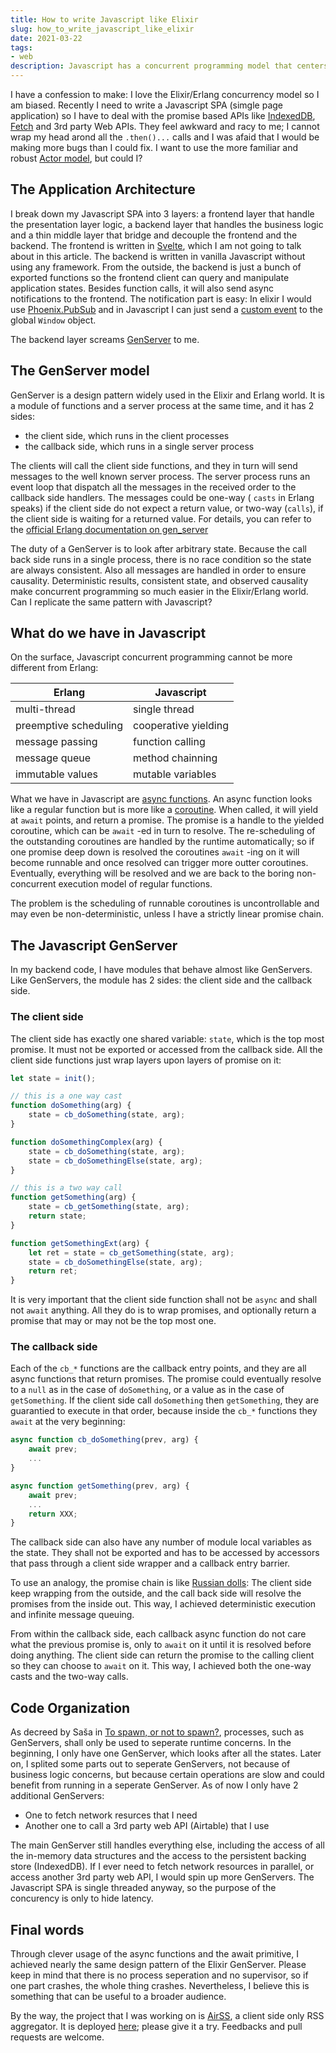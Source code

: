 ```yaml
---
title: How to write Javascript like Elixir
slug: how_to_write_javascript_like_elixir
date: 2021-03-22
tags:
- web
description: Javascript has a concurrent programming model that centers around promises, async functions and the await primitive. However, I want to use the conceptually simpler and more robust actor model that is widely used in the Elixir/Erlang world. Can I do it? Let's find out. 
---
```


I have a confession to make: I love the Elixir/Erlang concurrency model so I am biased. Recently I need to write a Javascript SPA (simgle page application) so I have to deal with the promise based APIs like [IndexedDB](https://developer.mozilla.org/en-US/docs/Web/API/IndexedDB_API), [Fetch](https://developer.mozilla.org/en-US/docs/Web/API/Fetch_API) and 3rd party Web APIs. They feel awkward and racy to me; I cannot wrap my head arond all the `.then()...` calls and I was afaid that I would be making more bugs than I could fix. I want to use the more familiar and robust [Actor model](https://en.wikipedia.org/wiki/Actor_model), but could I?

## The Application Architecture ##

I break down my Javascript SPA into 3 layers: a frontend layer that handle the presentation layer logic, a backend layer that handles the business logic and a thin middle layer that bridge and decouple the frontend and the backend. The frontend is written in [Svelte](https://svelte.dev/), which I am not going to talk about in this article. The backend is written in vanilla Javascript without using any framework. From the outside, the backend is just a bunch of exported functions so the frontend client can query and manipulate application states. Besides function calls, it will also send async notifications to the frontend. The notification part is easy: In elixir I would use [Phoenix.PubSub](https://hexdocs.pm/phoenix_pubsub/Phoenix.PubSub.html) and in Javascript I can just send a [custom event](https://developer.mozilla.org/en-US/docs/Web/API/CustomEvent/CustomEvent) to the global `Window` object. 

The backend layer screams [GenServer](https://hexdocs.pm/elixir/GenServer.html#content) to me.

## The GenServer model ##

GenServer is a design pattern widely used in the Elixir and Erlang world. It is a module of functions and a server process at the same time, and it has 2 sides:

* the client side, which runs in the client processes
* the callback side, which runs in a single server process

The clients will call the client side functions, and they in turn will send messages to the well known server process. The server process runs an event loop that dispatch all the messages in the received order to the callback side handlers. The messages could be one-way ( `casts` in Erlang speaks) if the client side do not expect a return value, or two-way (`calls`), if the client side is waiting for a returned value. For details, you can refer to the [official Erlang documentation on gen_server](https://erlang.org/doc/design_principles/gen_server_concepts.html)

The duty of a GenServer is to look after arbitrary state. Because the call back side runs in a single process, there is no race condition so the state are always consistent. Also all messages are handled in order to ensure causality. Deterministic results, consistent state, and observed causality make concurrent programming so much easier in the Elixir/Erlang world. Can I replicate the same pattern with Javascript?

## What do we have in Javascript ##

On the surface, Javascript concurrent programming cannot be more different from Erlang:

| Erlang | Javascript |
|--------|------------|
| multi-thread | single thread |
| preemptive scheduling | cooperative yielding |
| message passing | function calling |
| message queue | method chainning |
| immutable values | mutable variables |

What we have in Javascript are [async functions](https://developer.mozilla.org/en-US/docs/Web/JavaScript/Reference/Statements/async_function). An async function looks like a regular function but is more like a [coroutine](https://en.wikipedia.org/wiki/Coroutine). When called, it will yield at `await` points, and return a promise. The promise is a handle to the yielded coroutine, which can be `await` -ed in turn to resolve. The re-scheduling of the outstanding coroutines are handled by the runtime automatically; so if one promise deep down is resolved the coroutines `await` -ing on it will become runnable and once resolved can trigger more outter coroutines. Eventually, everything will be resolved and we are back to the boring non-concurrent execution model of regular functions.

The problem is the scheduling of runnable coroutines is uncontrollable and may even be non-deterministic, unless I have a strictly linear promise chain. 

## The Javascript GenServer ##

In my backend code, I have modules that behave almost like GenServers. Like GenServers, the module has 2 sides: the client side and the callback side.

### The client side ###

The client side has exactly one shared variable: `state`, which is the top most promise. It must not be exported or accessed from the callback side. All the client side functions just wrap layers upon layers of promise on it:

``` javascript
let state = init();

// this is a one way cast
function doSomething(arg) {
	state = cb_doSomething(state, arg);
}

function doSomethingComplex(arg) {
	state = cb_doSomething(state, arg);
	state = cb_doSomethingElse(state, arg);
}

// this is a two way call
function getSomething(arg) {
	state = cb_getSomething(state, arg);
	return state;
}

function getSomethingExt(arg) {
    let ret = state = cb_getSomething(state, arg);
	state = cb_doSomethingElse(state, arg);
	return ret;
}

```

It is very important that the client side function shall not be `async` and shall not `await` anything. All they do is to wrap promises, and optionally return a promise that may or may not be the top most one.

### The callback side ###

Each of the `cb_*` functions are the callback entry points, and they are all async functions that return promises. The promise could eventually resolve to a `null` as in the case of `doSomething`, or a value as in the case of `getSomething`. If the client side call `doSomething` then `getSomething`, they are guarantied to execute in that order, because inside the `cb_*` functions they `await` at the very beginning:

``` javascript
async function cb_doSomething(prev, arg) {
    await prev;
	...
}

async function getSomething(prev, arg) {
	await prev;
	...
	return XXX;
}
```

The callback side can also have any number of module local variables as the state. They shall not be exported and has to be accessed by accessors that pass through a client side wrapper and a callback entry barrier. 

To use an analogy, the promise chain is like [Russian dolls](https://en.wikipedia.org/wiki/Matryoshka_doll): The client side keep wrapping from the outside, and the call back side will resolve the promises from the inside out. This way, I achieved deterministic execution and infinite message queuing.

From within the callback side, each callback async function do not care what the previous promise is, only to `await` on it until it is resolved before doing anything. The client side can return the promise to the calling client so they can choose to `await` on it. This way, I achieved both the one-way casts and the two-way calls.

## Code Organization ##

As decreed by Saša in [To spawn, or not to spawn?](https://www.theerlangelist.com/article/spawn_or_not), processes, such as GenServers, shall only be used to seperate runtime concerns. In the beginning, I only have one GenServer, which looks after all the states. Later on, I splited some parts out to seperate GenServers, not because of business logic concerns, but because certain operations are slow and could benefit from running in a seperate GenServer. As of now I only have 2 additional GenServers:

* One to fetch network resurces that I need
* Another one to call a 3rd party web API (Airtable) that I use

The main GenServer still handles everything else, including the access of all the in-memory data structures and the access to the persistent backing store (IndexedDB). If I ever need to fetch network resources in parallel, or access another 3rd party web API, I would spin up more GenServers. The Javascript SPA is single threaded anyway, so the purpose of the concurency is only to hide latency.

## Final words ##

Through clever usage of the async functions and the await primitive, I achieved nearly the same design pattern of the Elixir GenServer. Please keep in mind that there is no process seperation and no supervisor, so if one part crashes, the whole thing crashes. Nevertheless, I believe this is something that can be useful to a broader audience. 

By the way, the project that I was working on is [AirSS](https://github.com/derek-zhou/airss), a client side only RSS aggregator. It is deployed [here](https://airss.roastidio.us); please give it a try. Feedbacks and pull requests are welcome.









